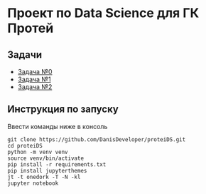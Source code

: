 # Проект по Data Science для ГК Протей

## Задачи
* [Задача №0](./Tasks/Task%20%230.ipynb)
* [Задача №1](./Tasks/Task%20%231.ipynb)
* [Задача №2](./Tasks/Task%20%232.ipynb)

## Инструкция по запуску
Ввести команды ниже в консоль
```
git clone https://github.com/DanisDeveloper/proteiDS.git
cd proteiDS
python -m venv venv
source venv/bin/activate
pip install -r requirements.txt
pip install jupyterthemes
jt -t onedork -T -N -kl
jupyter notebook
```
